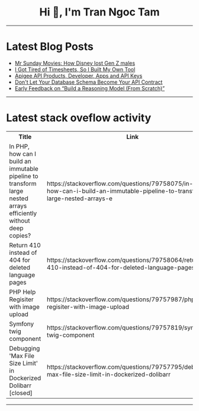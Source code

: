 <h1 align="center">Hi 👋, I'm Tran Ngoc Tam</h1>

---

# Latest Blog Posts 
<!-- BLOG-POST-LIST:START -->
- [Mr Sunday Movies: How Disney lost Gen Z males](https://dev.to/popcorn_movies/mr-sunday-movies-how-disney-lost-gen-z-males-36fn)
- [I Got Tired of Timesheets, So I Built My Own Tool](https://dev.to/xraytangooscar/i-got-tired-of-timesheets-so-i-built-my-own-tool-4ege)
- [Apigee API Products, Developer, Apps and API Keys](https://dev.to/mahmoudsayed96/apigee-api-products-developer-apps-and-api-keys-2paa)
- [Don&#39;t Let Your Database Schema Become Your API Contract](https://dev.to/thanmatt/dont-let-your-database-schema-become-your-api-contract-2nke)
- [Early Feedback on “Build a Reasoning Model &lpar;From Scratch&rpar;”](https://dev.to/aairom/early-feedback-on-build-a-reasoning-model-from-scratch-h4)
<!-- BLOG-POST-LIST:END -->

---

# Latest stack oveflow activity
<table>
  <tr><th>Title</th><th>Link</th></tr>
  <!-- STACKOVERFLOW:START --><tr><td>In PHP, how can I build an immutable pipeline to transform large nested arrays efficiently without deep copies?</td><td>https://stackoverflow.com/questions/79758075/in-php-how-can-i-build-an-immutable-pipeline-to-transform-large-nested-arrays-e</td></tr><tr><td>Return 410 instead of 404 for deleted language pages</td><td>https://stackoverflow.com/questions/79758064/return-410-instead-of-404-for-deleted-language-pages</td></tr><tr><td>PHP Help Regisiter with image upload</td><td>https://stackoverflow.com/questions/79757987/php-help-regisiter-with-image-upload</td></tr><tr><td>Symfony twig component</td><td>https://stackoverflow.com/questions/79757819/symfony-twig-component</td></tr><tr><td>Debugging &#39;Max File Size Limit&#39; in Dockerized Dolibarr [closed]</td><td>https://stackoverflow.com/questions/79757795/debugging-max-file-size-limit-in-dockerized-dolibarr</td></tr><!-- STACKOVERFLOW:END -->
</table>

---


